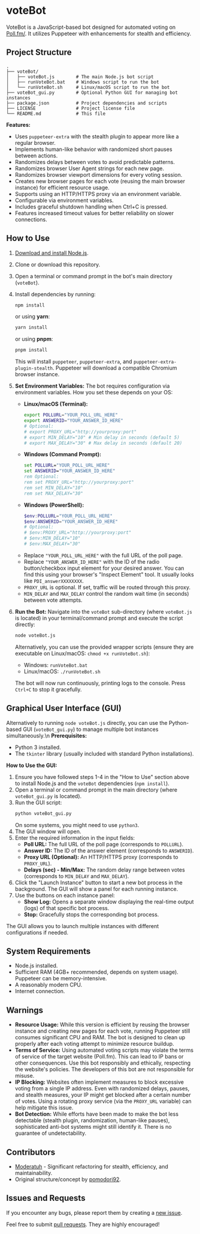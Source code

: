 # voteBot

VoteBot is a JavaScript-based bot designed for automated voting on [Poll.fm/](https://poll.fm/). It utilizes Puppeteer with enhancements for stealth and efficiency.

## Project Structure

```
.
├── voteBot/
│   ├── voteBot.js        # The main Node.js bot script
│   ├── runVoteBot.bat    # Windows script to run the bot
│   └── runVoteBot.sh     # Linux/macOS script to run the bot
├── voteBot_gui.py        # Optional Python GUI for managing bot instances
├── package.json          # Project dependencies and scripts
├── LICENSE               # Project license file
└── README.md             # This file
```

**Features:**
*   Uses `puppeteer-extra` with the stealth plugin to appear more like a regular browser.
*   Implements human-like behavior with randomized short pauses between actions.
*   Randomizes delays between votes to avoid predictable patterns.
*   Randomizes browser User Agent strings for each new page.
*   Randomizes browser viewport dimensions for every voting session.
*   Creates new browser pages for each vote (reusing the main browser instance) for efficient resource usage.
*   Supports using an HTTP/HTTPS proxy via an environment variable.
*   Configurable via environment variables.
*   Includes graceful shutdown handling when Ctrl+C is pressed.
*   Features increased timeout values for better reliability on slower connections.

## How to Use

1.  [Download and install Node.js](https://nodejs.org/).
2.  Clone or download this repository.
3.  Open a terminal or command prompt in the bot's main directory (`voteBot`).
4.  Install dependencies by running:
    ```bash
    npm install
    ```
    or using **yarn**:
    ```bash
    yarn install
    ```
    or using **pnpm**:
    ```bash
    pnpm install
    ```
    This will install `puppeteer`, `puppeteer-extra`, and `puppeteer-extra-plugin-stealth`. Puppeteer will download a compatible Chromium browser instance.

5.  **Set Environment Variables:** The bot requires configuration via environment variables. How you set these depends on your OS:
    *   **Linux/macOS (Terminal):**
        ```bash
        export POLLURL="YOUR_POLL_URL_HERE"
        export ANSWERID="YOUR_ANSWER_ID_HERE"
        # Optional:
        # export PROXY_URL="http://yourproxy:port"
        # export MIN_DELAY="10" # Min delay in seconds (default 5)
        # export MAX_DELAY="30" # Max delay in seconds (default 20)
        ```
    *   **Windows (Command Prompt):**
        ```cmd
        set POLLURL="YOUR_POLL_URL_HERE"
        set ANSWERID="YOUR_ANSWER_ID_HERE"
        rem Optional:
        rem set PROXY_URL="http://yourproxy:port"
        rem set MIN_DELAY="10"
        rem set MAX_DELAY="30"
        ```
    *   **Windows (PowerShell):**
        ```powershell
        $env:POLLURL="YOUR_POLL_URL_HERE"
        $env:ANSWERID="YOUR_ANSWER_ID_HERE"
        # Optional:
        # $env:PROXY_URL="http://yourproxy:port"
        # $env:MIN_DELAY="10"
        # $env:MAX_DELAY="30"
        ```
    *   Replace `"YOUR_POLL_URL_HERE"` with the full URL of the poll page.
    *   Replace `"YOUR_ANSWER_ID_HERE"` with the ID of the radio button/checkbox input element for your desired answer. You can find this using your browser's "Inspect Element" tool. It usually looks like `PDI_answerXXXXXXXX`.
    *   `PROXY_URL` is optional. If set, traffic will be routed through this proxy.
    *   `MIN_DELAY` and `MAX_DELAY` control the random wait time (in seconds) between vote attempts.

6.  **Run the Bot:** Navigate into the `voteBot` sub-directory (where `voteBot.js` is located) in your terminal/command prompt and execute the script directly:
    ```bash
    node voteBot.js
    ```
    Alternatively, you can use the provided wrapper scripts (ensure they are executable on Linux/macOS: `chmod +x runVoteBot.sh`):
    *   Windows: `runVoteBot.bat`
    *   Linux/macOS: `./runVoteBot.sh`

    The bot will now run continuously, printing logs to the console. Press `Ctrl+C` to stop it gracefully.

## Graphical User Interface (GUI)

Alternatively to running `node voteBot.js` directly, you can use the Python-based GUI (`voteBot_gui.py`) to manage multiple bot instances simultaneously.\n
**Prerequisites:**
*   Python 3 installed.
*   The `tkinter` library (usually included with standard Python installations).

**How to Use the GUI:**

1.  Ensure you have followed steps 1-4 in the "How to Use" section above to install Node.js and the `voteBot` dependencies (`npm install`).
2.  Open a terminal or command prompt in the main directory (where `voteBot_gui.py` is located).
3.  Run the GUI script:
    ```bash
    python voteBot_gui.py
    ```
    On some systems, you might need to use `python3`.
4.  The GUI window will open.
5.  Enter the required information in the input fields:
    *   **Poll URL:** The full URL of the poll page (corresponds to `POLLURL`).
    *   **Answer ID:** The ID of the answer element (corresponds to `ANSWERID`).
    *   **Proxy URL (Optional):** An HTTP/HTTPS proxy (corresponds to `PROXY_URL`).
    *   **Delays (sec) - Min/Max:** The random delay range between votes (corresponds to `MIN_DELAY` and `MAX_DELAY`).
6.  Click the "Launch Instance" button to start a new bot process in the background. The GUI will show a panel for each running instance.
7.  Use the buttons on each instance panel:
    *   **Show Log:** Opens a separate window displaying the real-time output (logs) of that specific bot process.
    *   **Stop:** Gracefully stops the corresponding bot process.

The GUI allows you to launch multiple instances with different configurations if needed.

## System Requirements

*   Node.js installed.
*   Sufficient RAM (4GB+ recommended, depends on system usage). Puppeteer can be memory-intensive.
*   A reasonably modern CPU.
*   Internet connection.

## Warnings

*   **Resource Usage:** While this version is efficient by reusing the browser instance and creating new pages for each vote, running Puppeteer still consumes significant CPU and RAM. The bot is designed to clean up properly after each voting attempt to minimize resource buildup.
*   **Terms of Service:** Using automated voting scripts may violate the terms of service of the target website (Poll.fm). This can lead to IP bans or other consequences. Use this bot responsibly and ethically, respecting the website's policies. The developers of this bot are not responsible for misuse.
*   **IP Blocking:** Websites often implement measures to block excessive voting from a single IP address. Even with randomized delays, pauses, and stealth measures, your IP might get blocked after a certain number of votes. Using a rotating proxy service (via the `PROXY_URL` variable) can help mitigate this issue.
*   **Bot Detection:** While efforts have been made to make the bot less detectable (stealth plugin, randomization, human-like pauses), sophisticated anti-bot systems might still identify it. There is no guarantee of undetectability.

## Contributors

*   [Moderatuh](https://github.com/Moderatuh) - Significant refactoring for stealth, efficiency, and maintainability.
*   Original structure/concept by [pomodori92](https://github.com/pomodori92).

## Issues and Requests

If you encounter any bugs, please report them by creating a [new issue](https://github.com/pomodori92/voteBot/issues).

Feel free to submit [pull requests](https://github.com/pomodori92/voteBot/pulls). They are highly encouraged!